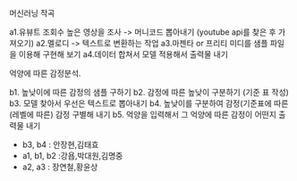 
머신러닝 작곡

a1.유뷰트 조회수 높은 영상을 조사 -> 머니코드 뽑아내기 (youtube api를 찾은 후 가져오기)
a2.멜로디 -> 텍스트로 변환하는 작업
a3.마젠타 or 프리티 미디를 샘플 파일을 이용해 구현해 보기
a4.데이터 합쳐서 모델 적용해서 출력물 내기

억양에 따른 감정분석.

b1. 높낮이에 따른 감정의 샘플 구하기
b2. 감정에 따른 높낮이 구분하기 (기준 표 작성)
b3. 모델 찾아서 우선은 텍스트로 뽑아내기
b4. 높낮이를 구분하여 감정(기준표에 따른 (레벨에 따른) 감정 구별해 내기
b5. 억양을 입력해서 그 억양에 따른 감정이 어떤지 출력물 내기

- b3, b4 : 안장현,김태효
- a1, b1, b2 :강욥,박대원,김명중
- a2, a3 : 장연철,황윤상
